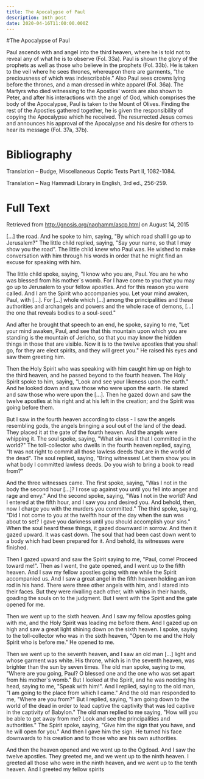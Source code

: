 ```yaml
---
title: The Apocalypse of Paul
description: 16th post
date: 2020-04-16T11:00:00.000Z
---
```


#The Apocalypse of Paul

Paul ascends with and angel into the third heaven, where he is told not to reveal any of what he is to observe (Fol. 33a). Paul is shown the glory of the prophets as well as those who believe in the prophets (Fol. 33b). He is taken to the veil where he sees thrones, whereupon there are garments, “the preciousness of which was indescribable.” Also Paul sees crowns lying before the thrones, and a man dressed in white apparel (Fol. 36a). The Martyrs who died witnessing to the Apostles’ words are also shown to Peter, and after his interactions with the angel of God, which comprises the body of the Apocalypse, Paul is taken to the Mount of Olives. Finding the rest of the Apostles gathered together, he is given the responsibility of copying the Apocalypse which he received. The resurrected Jesus comes and announces his approval of the Apocalypse and his desire for others to hear its message (Fol. 37a, 37b).



# Bibliography
Translation – Budge, Miscellaneous Coptic Texts Part II, 1082-1084.

Translation – Nag Hammadi Library in English, 3rd ed., 256-259.

# Full Text

Retrieved from http://gnosis.org/naghamm/ascp.html on August 14, 2015

[...] the road. And he spoke to him, saying, "By which road shall I go up to Jerusalem?" The little child replied, saying, "Say your name, so that I may show you the road". The little child knew who Paul was. He wished to make conversation with him through his words in order that he might find an excuse for speaking with him.

The little child spoke, saying, "I know who you are, Paul. You are he who was blessed from his mother`s womb. For I have come to you that you may go up to Jerusalem to your fellow apostles. And for this reason you were called. And I am the Spirit who accompanies you. Let your mind awaken, Paul, with [...]. For [...] whole which [...] among the principalities and these authorities and archangels and powers and the whole race of demons, [...] the one that reveals bodies to a soul-seed."

And after he brought that speech to an end, he spoke, saying to me, "Let your mind awaken, Paul, and see that this mountain upon which you are standing is the mountain of Jericho, so that you may know the hidden things in those that are visible. Now it is to the twelve apostles that you shall go, for they are elect spirits, and they will greet you." He raised his eyes and saw them greeting him.

Then the Holy Spirit who was speaking with him caught him up on high to the third heaven, and he passed beyond to the fourth heaven. The Holy Spirit spoke to him, saying, "Look and see your likeness upon the earth." And he looked down and saw those who were upon the earth. He stared and saw those who were upon the [...]. Then he gazed down and saw the twelve apostles at his right and at his left in the creation; and the Spirit was going before them.

But I saw in the fourth heaven according to class - I saw the angels resembling gods, the angels bringing a soul out of the land of the dead. They placed it at the gate of the fourth heaven. And the angels were whipping it. The soul spoke, saying, "What sin was it that I committed in the world?" The toll-collector who dwells in the fourth heaven replied, saying, "It was not right to commit all those lawless deeds that are in the world of the dead". The soul replied, saying, "Bring witnesses! Let them show you in what body I committed lawless deeds. Do you wish to bring a book to read from?"

And the three witnesses came. The first spoke, saying, "Was I not in the body the second hour [...]? I rose up against you until you fell into anger and rage and envy." And the second spoke, saying, "Was I not in the world? And I entered at the fifth hour, and I saw you and desired you. And behold, then, now I charge you with the murders you committed." The third spoke, saying, "Did I not come to you at the twelfth hour of the day when the sun was about to set? I gave you darkness until you should accomplish your sins." When the soul heard these things, it gazed downward in sorrow. And then it gazed upward. It was cast down. The soul that had been cast down went to a body which had been prepared for it. And behold, its witnesses were finished.

Then I gazed upward and saw the Spirit saying to me, "Paul, come! Proceed toward me!". Then as I went, the gate opened, and I went up to the fifth heaven. And I saw my fellow apostles going with me while the Spirit accompanied us. And I saw a great angel in the fifth heaven holding an iron rod in his hand. There were three other angels with him, and I stared into their faces. But they were rivalling each other, with whips in their hands, goading the souls on to the judgment. But I went with the Spirit and the gate opened for me.

Then we went up to the sixth heaven. And I saw my fellow apostles going with me, and the Holy Spirit was leading me before them. And I gazed up on high and saw a great light shining down on the sixth heaven. I spoke, saying to the toll-collector who was in the sixth heaven, "Open to me and the Holy Spirit who is before me." He opened to me.

Then we went up to the seventh heaven, and I saw an old man [...] light and whose garment was white. His throne, which is in the seventh heaven, was brighter than the sun by seven times. The old man spoke, saying to me, "Where are you going, Paul? O blessed one and the one who was set apart from his mother`s womb." But I looked at the Spirit, and he was nodding his head, saying to me, "Speak with him!". And I replied, saying to the old man, "I am going to the place from which I came." And the old man responded to me, "Where are you from?" But I replied, saying, "I am going down to the world of the dead in order to lead captive the captivity that was led captive in the captivity of Babylon." The old man replied to me saying, "How will you be able to get away from me? Look and see the principalities and authorities." The Spirit spoke, saying, "Give him the sign that you have, and he will open for you." And then I gave him the sign. He turned his face downwards to his creation and to those who are his own authorities.

And then the <seventh> heaven opened and we went up to the Ogdoad. And I saw the twelve apostles. They greeted me, and we went up to the ninth heaven. I greeted all those who were in the ninth heaven, and we went up to the tenth heaven. And I greeted my fellow spirits

